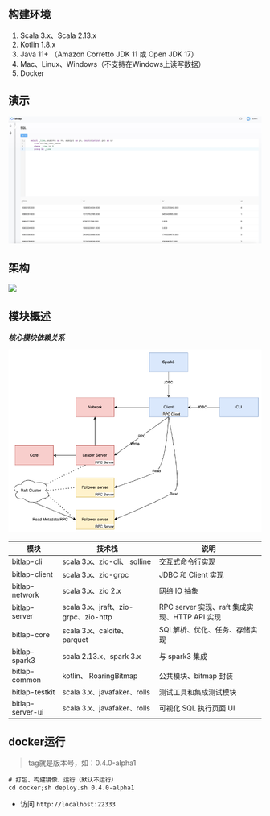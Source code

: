 ## 构建环境

1. Scala 3.x、Scala 2.13.x
2. Kotlin 1.8.x
3. Java 11+ （Amazon Corretto JDK 11 或 Open JDK 17）
4. Mac、Linux、Windows（不支持在Windows上读写数据）
5. Docker

## 演示

![bitlap sql](./bitlap_sql.jpg)

## 架构

![](http://ice-img.dreamylost.cn/2021-08-01-165808.png)

## 模块概述

***核心模块依赖关系***

![](./bitlap-structure.png)

| 模块               | 技术栈                               | 说明                                  |
|------------------|-----------------------------------|-------------------------------------|
| bitlap-cli       | scala 3.x、zio-cli、 sqlline        | 交互式命令行实现                            |
| bitlap-client    | scala 3.x、zio-grpc                | JDBC 和 Client 实现                    |
| bitlap-network   | scala 3.x、zio 2.x                 | 网络 IO 抽象                            |
| bitlap-server    | scala 3.x、jraft、zio-grpc、zio-http | RPC server 实现、raft 集成实现、HTTP API 实现 |
| bitlap-core      | scala 3.x、calcite、parquet         | SQL解析、优化、任务、存储实现                    |
| bitlap-spark3    | scala 2.13.x、spark 3.x            | 与 spark3 集成                         |
| bitlap-common    | kotlin、 RoaringBitmap             | 公共模块、bitmap 封装                      |
| bitlap-testkit   | scala 3.x、javafaker、rolls         | 测试工具和集成测试模块                         |
| bitlap-server-ui | scala 3.x、javafaker、rolls         | 可视化 SQL 执行页面 UI                     |

## docker运行

> tag就是版本号，如：0.4.0-alpha1
```
# 打包、构建镜像、运行（默认不运行）
cd docker;sh deploy.sh 0.4.0-alpha1
```
- 访问 `http://localhost:22333`

